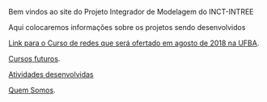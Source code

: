 Bem vindos ao site do Projeto Integrador de Modelagem do INCT-INTREE

Aqui colocaremos informações sobre os projetos sendo desenvolvidos

[Link para o Curso de redes que será ofertado em agosto de 2018 na UFBA](./docs/curso-redes2018.html).

[Cursos futuros](./docs/cursos_futuros.html).

[Atividades desenvolvidas](./docs/atividades.html)

[Quem Somos](./docs/membros.html).
